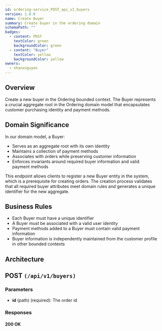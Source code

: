 ```yaml
---
id: ordering-service_POST_api_v1_buyers
version: 1.0.0
name: Create Buyer
summary: Create buyer in the ordering domain
schemaPath: ""
badges:
  - content: POST
    textColor: green
    backgroundColor: green
  - content: "Buyer"
    textColor: yellow
    backgroundColor: yellow
owners:
  - nhanxnguyen
---
```


## Overview

Create a new buyer in the Ordering bounded context. The Buyer represents a crucial aggregate root in the Ordering domain model that encapsulates customer purchasing identity and payment methods.

## Domain Significance

In our domain model, a Buyer:

- Serves as an aggregate root with its own identity
- Maintains a collection of payment methods
- Associates with orders while preserving customer information
- Enforces invariants around required buyer information and valid payment methods

This endpoint allows clients to register a new Buyer entity in the system, which is a prerequisite for creating orders. The creation process validates that all required buyer attributes meet domain rules and generates a unique identifier for the new aggregate.

## Business Rules

- Each Buyer must have a unique identifier
- A Buyer must be associated with a valid user identity
- Payment methods added to a Buyer must contain valid payment information
- Buyer information is independently maintained from the customer profile in other bounded contexts

## Architecture

<NodeGraph />

## POST `(/api/v1/buyers)`

### Parameters

- **id** (path) (required): The order id

### Responses

#### <span className="text-green-500">200 OK</span>

<SchemaViewer file="response-200.json" maxHeight="500" id="response-200" />
